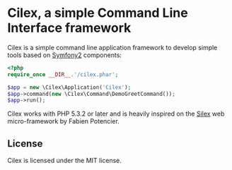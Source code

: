 Cilex, a simple Command Line Interface framework
================================================

Cilex is a simple command line application framework to develop simple tools
based on [Symfony2][1] components:

```php
<?php
require_once __DIR__.'/cilex.phar';

$app = new \Cilex\Application('Cilex');
$app->command(new \Cilex\Command\DemoGreetCommand());
$app->run();
```

Cilex works with PHP 5.3.2 or later and is heavily inspired on the [Silex][2]
web micro-framework by Fabien Potencier.

<!--
## Installation

Installing Cilex is as easy as it can get. Download the [`cilex.phar`][3] file
and you're done!

## More Information

Read the [documentation][4] for more information.
-->

## License

Cilex is licensed under the MIT license.

[1]: http://symfony.com
[2]: http://silex.sensiolabs.org
[3]: http://cilex.github.com/get/cilex.phar
[4]: http://cilex.github.com/documentation